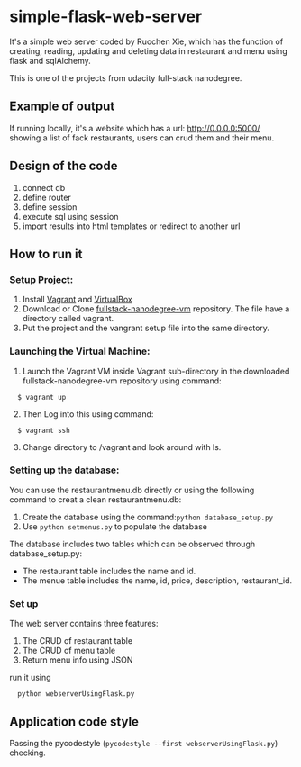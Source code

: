 # simple-flask-web-server
It's a simple web server coded by Ruochen Xie, which has the function of creating, reading, updating and deleting data in restaurant and menu using flask and sqlAlchemy.

This is one of the projects from udacity full-stack nanodegree.

## Example of output
If running locally, it's a website which has a url: http://0.0.0.0:5000/ showing a list of fack restaurants, users can crud them and their menu.

## Design of the code
 1. connect db
 2. define router
 2. define session
 3. execute sql using session
 4. import results into html templates or redirect to another url

## How to run it

### Setup Project:
  1. Install [Vagrant](https://www.vagrantup.com/) and [VirtualBox](https://www.virtualbox.org/)
  2. Download or Clone [fullstack-nanodegree-vm](https://github.com/udacity/fullstack-nanodegree-vm) repository. The file have a directory called vagrant.
  3. Put the project and the vangrant setup file into the same directory.
  
### Launching the Virtual Machine:
  1. Launch the Vagrant VM inside Vagrant sub-directory in the downloaded fullstack-nanodegree-vm repository using command:

  ```
    $ vagrant up
  ```
  2. Then Log into this using command:
  
  ```
    $ vagrant ssh
  ```
  3. Change directory to /vagrant and look around with ls.
  
### Setting up the database:

  You can use the restaurantmenu.db directly or using the following command to creat a clean restaurantmenu.db:

  1. Create the database using the command:`python database_setup.py`
  2. Use `python setmenus.py` to populate the database
  
  The database includes two tables which can be observed through database_setup.py:
  * The restaurant table includes the name and id.
  * The menue table includes the name, id, price, description, restaurant_id.
  
### Set up
  The web server contains three features:

  1. The CRUD of restaurant table
  2. The CRUD of menu table
  3. Return menu info using JSON

  run it using 
  ```
    python webserverUsingFlask.py
  ```

## Application code style

  Passing the pycodestyle (`pycodestyle --first webserverUsingFlask.py`) checking.